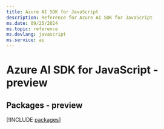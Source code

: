 ```yaml
---
title: Azure AI SDK for JavaScript
description: Reference for Azure AI SDK for JavaScript
ms.date: 09/25/2024
ms.topic: reference
ms.devlang: javascript
ms.service: ai
---
```

# Azure AI SDK for JavaScript - preview
## Packages - preview
[!INCLUDE [packages](ai-index.md)]